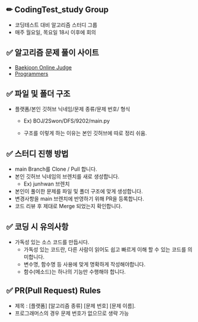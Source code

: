 ## ✏ CodingTest_study Group

- 코딩테스트 대비 알고리즘 스터디 그룹
- 매주 월요일, 목요일 18시 이후에 회의

## ✅ 알고리즘 문제 풀이 사이트

- [Baekjoon Online Judge](https://www.acmicpc.net/)
- [Programmers](https://programmers.co.kr/)

## ✅ 파일 및 폴더 구조

- 플랫폼/본인 깃허브 닉네임/문제 종류/문제 번호/ 형식

  - Ex) BOJ/2Swon/DFS/9202/main.py

  - 구조를 이렇게 하는 이유는 본인 깃허브에 따로 정리 쉬움.

    

## ✅ 스터디 진행 방법

- main Branch를 Clone / Pull 합니다.
- 본인 깃허브 닉네임의 브렌치를 새로 생성합니다.
  - Ex) junhwan 브렌치
- 본인이 풀이한 문제를 파일 및 폴더 구조에 맞게 생성합니다.
- 변경사항을 main 브렌치에 반영하기 위해 PR을 등록합니다.
- 코드 리뷰 후 제대로 Merge 되었는지 확인합니다.

## ✅ 코딩 시 유의사항

- 가독성 있는 소스 코드를 만듭시다.
  - 가독성 있는 코드란, 다른 사람이 읽어도 쉽고 빠르게 이해 할 수 있는 코드를 의미합니다.
  - 변수명, 함수명 등 사용에 맞게 명확하게 작성해야합니다.
  - 함수(메소드)는 하나의 기능만 수행해야 합니다.

## ✅ PR(Pull Request) Rules

- 제목 : [플랫폼] [알고리즘 종류] [문제 번호] [문제 이름].
- 프로그래머스의 경우 문제 번호가 없으므로 생략 가능
